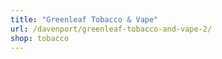 ```yaml
---
title: "Greenleaf Tobacco & Vape"
url: /davenport/greenleaf-tobacco-and-vape-2/
shop: tobacco
---
```

